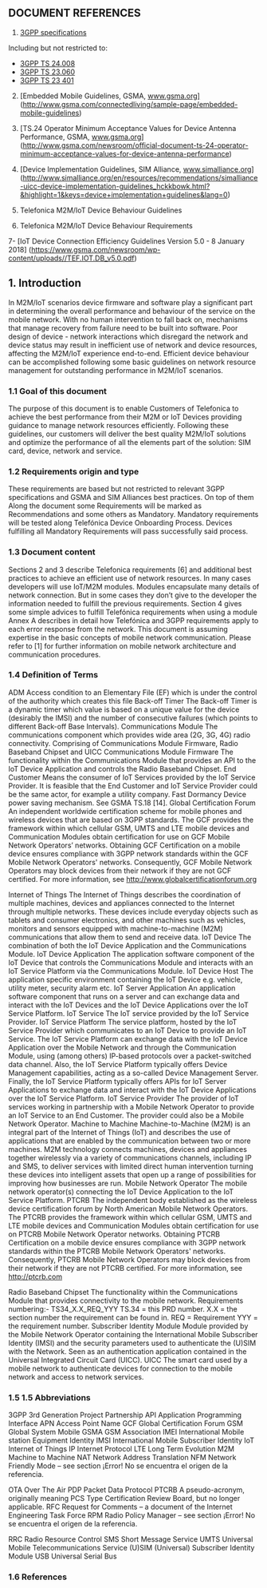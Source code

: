 

## DOCUMENT REFERENCES
1. [3GPP specifications](www.3gpp.org)

Including but not restricted to:
- [3GPP TS 24.008](http://www.3gpp.org/ftp/Specs/html-info/24008.htm)
- [3GPP TS 23.060](http://www.3gpp.org/ftp/Specs/html-info/23060.htm)
- [3GPP TS 23 401](http://www.3gpp.org/ftp/Specs/html-info/23401.htm)

2. [Embedded Mobile Guidelines, GSMA, www.gsma.org]
(http://www.gsma.com/connectedliving/sample-page/embedded-mobile-guidelines)

3. [TS.24 Operator Minimum Acceptance Values for Device Antenna Performance, GSMA, www.gsma.org]
(http://www.gsma.com/newsroom/official-document-ts-24-operator-minimum-acceptance-values-for-device-antenna-performance)

4. [Device Implementation Guidelines, SIM Alliance, www.simalliance.org]
(http://www.simalliance.org/en/resources/recommendations/simalliance-uicc-device-implementation-guidelines_hckkbowk.html?&highlight=1&keys=device+implementation+guidelines&lang=0)

5. Telefonica M2M/IoT Device Behaviour Guidelines

6. Telefonica M2M/IoT Device Behaviour Requirements

7- [IoT Device Connection Efficiency Guidelines Version 5.0 - 8 January 2018]
(https://www.gsma.com/newsroom/wp-content/uploads//TEF.IOT.DB_v5.0.pdf)


## 1. Introduction
In M2M/IoT scenarios device firmware and software play a significant part in determining the overall performance and behaviour of the service on the mobile network. With no human intervention to fall back on, mechanisms that manage recovery from failure need to be built into software. Poor design of device - network interactions which disregard the network and device status may result in inefficient use of network and device resources, affecting the M2M/IoT experience end-to-end.
Efficient device behaviour can be accomplished following some basic guidelines on network resource management for outstanding performance in M2M/IoT scenarios.

### 1.1 Goal of this document
The purpose of this document is to enable Customers of Telefonica to achieve the best performance from their M2M or IoT Devices providing guidance to manage network resources efficiently.
Following these guidelines, our customers will deliver the best quality M2M/IoT solutions and optimize the performance of all the elements part of the solution: SIM card, device, network and service.

### 1.2 Requirements origin and type
These requirements are based but not restricted to relevant 3GPP specifications and GSMA and SIM Alliances best practices. On top of them
Along the document some Requirements will be marked as Recommendations and some others as Mandatory. 
Mandatory requirements will be tested along Telefónica Device Onboarding Process. Devices fulfilling all Mandatory Requirements will pass successfully said process.

### 1.3 Document content
Sections 2 and 3 describe Telefonica requirements [6] and additional best practices to achieve an efficient use of network resources.
In many cases developers will use IoT/M2M modules. Modules encapsulate many details of network connection.
But in some cases they don’t give to the developer the information needed to fulfill the previous requirements.
Section 4 gives some simple advices to fulfill Telefónica requirements when using a module
Annex A describes in detail how Telefónica and 3GPP requirements apply to each error response from the network.
This document is assuming expertise in the basic concepts of mobile network communication.
Please refer to [1] for further information on mobile network architecture and communication procedures.

### 1.4 Definition of Terms 
ADM	Access condition to an Elementary File (EF) which is under the control of the authority which creates this file
Back-off Timer
	The Back-off Timer is a dynamic timer which value is based on a unique value for the device (desirably the IMSI) and the number of consecutive failures (which points to different Back-off Base Intervals).
Communications Module	The communications component which provides wide area (2G, 3G, 4G) radio connectivity. Comprising of Communications Module Firmware, Radio Baseband Chipset and UICC
Communications Module Firmware	The functionality within the Communications Module that provides an API to the IoT Device Application and controls the Radio Baseband Chipset.
End Customer	Means the consumer of IoT Services provided by the IoT Service Provider. It is feasible that the End Customer and IoT Service Provider could be the same actor, for example a utility company.
Fast Dormancy	Device power saving mechanism. See GSMA TS.18 [14].
Global Certification Forum		An independent worldwide certification scheme for mobile phones and wireless devices that are based on 3GPP standards. The GCF provides the framework within which cellular GSM, UMTS and LTE mobile devices and Communication Modules obtain certification for use on GCF Mobile Network Operators’ networks. Obtaining GCF Certification on a mobile device ensures compliance with 3GPP network standards within the GCF Mobile Network Operators' networks. Consequently, GCF Mobile Network Operators may block devices from their network if they are not GCF certified. For more information, see http://www.globalcertificationforum.org 

Internet of Things	The Internet of Things describes the coordination of multiple machines, devices and appliances connected to the Internet through multiple networks. These devices include everyday objects such as tablets and consumer electronics, and other machines such as vehicles, monitors and sensors equipped with machine-to-machine (M2M) communications that allow them to send and receive data.
IoT Device	The combination of both the IoT Device Application and the Communications Module.
IoT Device Application	The application software component of the IoT Device that controls the Communications Module and interacts with an IoT Service Platform via the Communications Module.
IoT Device Host	The application specific environment containing the IoT Device e.g. vehicle, utility meter, security alarm etc.
IoT Server Application	An application software component that runs on a server and can exchange data and interact with the IoT Devices and the IoT Device Applications over the IoT Service Platform.
IoT Service	The IoT service provided by the IoT Service Provider.
IoT Service Platform	The service platform, hosted by the IoT Service Provider which communicates to an IoT Device to provide an IoT Service. The IoT Service Platform can exchange data with the IoT Device Application over the Mobile Network and through the Communication Module, using (among others) IP-based protocols over a packet-switched data channel. Also, the IoT Service Platform typically offers Device Management capabilities, acting as a so-called Device Management Server. Finally, the IoT Service Platform typically offers APIs for IoT Server Applications to exchange data and interact with the IoT Device Applications over the IoT Service Platform.
IoT Service Provider	The provider of IoT services working in partnership with a Mobile Network Operator to provide an IoT Service to an End Customer. The provider could also be a Mobile Network Operator.
Machine to Machine	Machine-to-Machine (M2M) is an integral part of the Internet of Things (IoT) and describes the use of applications that are enabled by the communication between two or more machines. M2M technology connects machines, devices and appliances together wirelessly via a variety of communications channels, including IP and SMS, to deliver services with limited direct human intervention turning these devices into intelligent assets that open up a range of possibilities for improving how businesses are run.
Mobile Network Operator	The mobile network operator(s) connecting the IoT Device Application to the IoT Service Platform.
PTCRB	The independent body established as the wireless device certification forum by North American Mobile Network Operators. The PTCRB provides the framework within which cellular GSM, UMTS and LTE mobile devices and Communication Modules obtain certification for use on PTCRB Mobile Network Operator networks. Obtaining PTCRB Certification on a mobile device ensures compliance with 3GPP network standards within the PTCRB Mobile Network Operators' networks. Consequently, PTCRB Mobile Network Operators may block devices from their network if they are not PTCRB certified. For more information, see http://ptcrb.com 

Radio Baseband Chipset	The functionality within the Communications Module that provides connectivity to the mobile network.
Requirements numbering:-
TS34_X.X_REQ_YYY	TS.34 = this PRD number.
X.X = the section number the requirement can be found in.
REQ = Requirement
YYY = the requirement number.
Subscriber Identity Module	Module provided by the Mobile Network Operator containing the International Mobile Subscriber Identity (IMSI) and the security parameters used to authenticate the (U)SIM with the Network. Seen as an authentication application contained in the Universal Integrated Circuit Card (UICC).
UICC	The smart card used by a mobile network to authenticate devices for connection to the mobile network and access to network services.

### 1.5 1.5	Abbreviations
3GPP	3rd Generation Project Partnership
API	Application Programming Interface
APN	Access Point Name
GCF	Global Certification Forum
GSM	Global System Mobile
GSMA	GSM Association 
IMEI	International Mobile station Equipment Identity
IMSI	International Mobile Subscriber Identity
IoT	Internet of Things
IP	Internet Protocol
LTE	Long Term Evolution
M2M	Machine to Machine
NAT	Network Address Translation
NFM	Network Friendly Mode – see section ¡Error! No se encuentra el origen de la referencia.

OTA	Over The Air
PDP	Packet Data Protocol
PTCRB	A pseudo-acronym, originally meaning PCS Type Certification Review Board, but no longer applicable.
RFC	Request for Comments – a document of the Internet Engineering Task Force
RPM	Radio Policy Manager – see section ¡Error! No se encuentra el origen de la referencia.

RRC	Radio Resource Control
SMS	Short Message Service
UMTS	Universal Mobile Telecommunications Service
(U)SIM	(Universal) Subscriber Identity Module
USB	Universal Serial Bus

### 1.6 References





